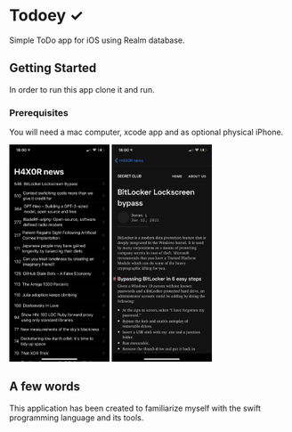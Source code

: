 # Todoey ✓

Simple ToDo app for iOS using Realm database.

## Getting Started

In order to run this app clone it and run.

### Prerequisites

You will need a mac computer, xcode app and as optional physical iPhone.


<div align="left">
    <img src="https://github.com/VladimirZhdanov/H4X0R_News/blob/main/images/IMG_0357.PNG" width="180px"</img>
        <img src="https://github.com/VladimirZhdanov/H4X0R_News/blob/main/images/IMG_0358.PNG" width="180px"</img>
</div>

## A few words

This application has been created to familiarize myself with the swift programming language and its tools.
